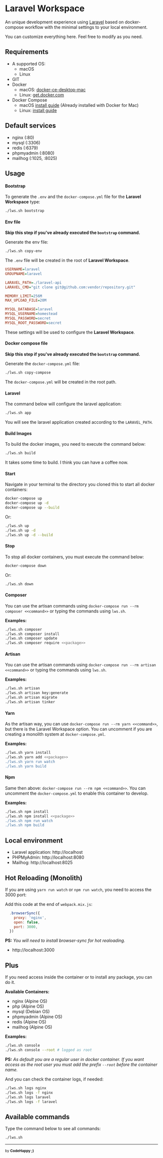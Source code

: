 # Laravel Workspace

An unique development experience using [Laravel](https//laravel.com) based on docker-compose workflow with the minimal settings to your local environment.

You can customize everything here. Feel free to modify as you need.

## Requirements

- A supported OS:
    - macOS
    - Linux
- GIT
- Docker
  - macOS: [docker-ce-desktop-mac](https://hub.docker.com/editions/community/docker-ce-desktop-mac)
  - Linux: [get.docker.com](https://get.docker.com)
- Docker Compose
    - macOS [install guide](https://docs.docker.com/compose/install/#install-compose-on-macos) (Already installed with Docker for Mac)
    - Linux: [install guide](https://docs.docker.com/compose/install/#install-compose-on-linux-systems)

## Default services

- nginx (:80)
- mysql (:3306)
- redis (:6379)
- phpmyadmin (:8080)
- mailhog (:1025, :8025)

## Usage

#### Bootstrap

To generate the `.env` and the `docker-compose.yml` file for the **Laravel Workspace** type:

```bash
./lws.sh bootstrap
```

#### Env file

__Skip this step if you've already executed the `bootstrap` command.__

Generate the env file:

```bash
./lws.sh copy-env
```

The `.env` file will be created in the root of **Laravel Workspace**.

```ini
USERNAME=laravel
GROUPNAME=laravel

LARAVEL_PATH=./laravel-api
LARAVEL_CMD="git clone git@github.com:vendor/repository.git"

MEMORY_LIMIT=256M
MAX_UPLOAD_FILE=20M

MYSQL_DATABASE=laravel
MYSQL_USERNAME=homestead
MYSQL_PASSWORD=secret
MYSQL_ROOT_PASSWORD=secret
```

These settings will be used to configure the **Laravel Workspace**.

#### Docker compose file

__Skip this step if you've already executed the `bootstrap` command.__

Generate the `docker-compose.yml` file:

```bash
./lws.sh copy-compose
```

The `docker-compose.yml` will be created in the root path.

#### Laravel

The command below will configure the laravel application:

```bash
./lws.sh app
```

You will see the laravel application created according to the `LARAVEL_PATH`.

#### Build Images

To build the docker images, you need to execute the command below:

```bash
./lws.sh build
```

It takes some time to build. I think you can have a coffee now.

#### Start

Navigate in your terminal to the directory you cloned this to start all docker containers:

```bash
docker-compose up
docker-compose up -d
docker-compose up --build
```

Or:

```bash
./lws.sh up
./lws.sh up -d
./lws.sh up -d --build
```

#### Stop

To stop all docker containers, you must execute the command below:

```bash
docker-compose down
```
Or:

```bash
./lws.sh down
```

#### Composer

You can use the artisan commands using `docker-compose run --rm composer <<command>>` or typing the commands using `lws.sh`.

**Examples:**

```bash
./lws.sh composer
./lws.sh composer install
./lws.sh composer update
./lws.sh composer require <<package>>
```

#### Artisan

You can use the artisan commands using `docker-compose run --rm artisan <<command>>` or typing the commands using `lws.sh`.

**Examples:**

```bash
./lws.sh artisan
./lws.sh artisan key:generate
./lws.sh artisan migrate
./lws.sh artisan tinker
```

#### Yarn

As the artisan way, you can use `docker-compose run --rm yarn <<command>>`, but there is the Laravel Workspace option. You can uncomment if you are creating a monolith system at `docker-compose.yml`.

**Examples:**

```bash
./lws.sh yarn install
./lws.sh yarn add <<package>>
./lws.sh yarn run watch
./lws.sh yarn build
```

#### Npm

Same then above: `docker-compose run --rm npm <<command>>`. You can uncomment the `docker-compose.yml` to enable this container to develop.

**Examples:**

```bash
./lws.sh npm install
./lws.sh npm install <<package>>
./lws.sh npm run watch
./lws.sh npm build
```

## Local environment

- Laravel application: http://localhost
- PHPMyAdmin: http://localhost:8080
- Mailhog: http://localhost:8025

## Hot Reloading (Monolith)

If you are using `yarn run watch` or `npm run watch`, you need to access the 3000 port:

Add this code at the end of `webpack.mix.js`:

```js
  .browserSync({
    proxy: 'nginx',
    open: false,
    port: 3000,
  })
```

**PS:** *You will need to install browser-sync for hot realoading.*

- http://localhost:3000

## Plus

If you need access inside the container or to install any package, you can do it.

**Available Containers:**

- nginx (Alpine OS)
- php (Alpine OS)
- mysql (Debian OS)
- phpmyadmin (Alpine OS)
- redis (Alpine OS)
- mailhog (Alpine OS)

**Examples:**

```bash
./lws.sh console
./lws.sh console --root # logged as root
```

**PS:** *As default you are a regular user in docker container. If you want access as the root user you must add the prefix `--root` before the container name.*

And you can check the container logs, if needed:

```bash
./lws.sh logs nginx
./lws.sh logs -f nginx
./lws.sh logs laravel
./lws.sh logs -f laravel
```

## Available commands

Type the command below to see all commands:

```bash
./lws.sh
```

---

<sub>by **CodeHappy ;)**</sub>

